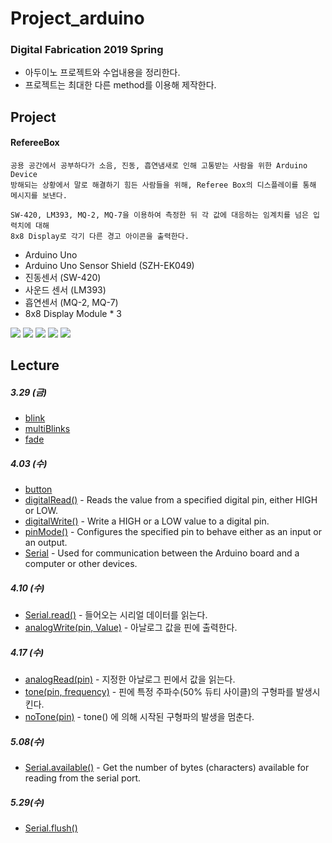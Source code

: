 # **Project_arduino**

### **Digital Fabrication** 2019 Spring

- 아두이노 프로젝트와 수업내용을 정리한다.
- 프로젝트는 최대한 다른 method를 이용해 제작한다.

## **Project**

#### RefereeBox
```
공용 공간에서 공부하다가 소음, 진동, 흡연냄새로 인해 고통받는 사람을 위한 Arduino Device
방해되는 상황에서 말로 해결하기 힘든 사람들을 위해, Referee Box의 디스플레이를 통해 메시지를 보낸다.

SW-420, LM393, MQ-2, MQ-7을 이용하여 측정한 뒤 각 값에 대응하는 임계치를 넘은 입력치에 대해
8x8 Display로 각기 다른 경고 아이콘을 출력한다.
```
- Arduino Uno
- Arduino Uno Sensor Shield (SZH-EK049)
- 진동센서 (SW-420)
- 사운드 센서 (LM393)
- 흡연센서 (MQ-2, MQ-7)
- 8x8 Display Module * 3

![](rm1.gif)
![](rm2.gif)
![](rm3.gif)
![](rm4.gif)
![](rm5.gif)


## **Lecture**

##### 3.29 (금)
- [blink](http://www.arduino.cc/en/Tutorial/Blink)
- [multiBlinks](https://www.arduino.cc/en/Tutorial/MultipleBlinks)
- [fade](https://www.arduino.cc/en/tutorial/fade)

##### 4.03 (수)
- [button](https://www.arduino.cc/en/tutorial/button)
- [digitalRead()](https://www.arduino.cc/reference/en/language/functions/digital-io/digitalread/) - Reads the value from a specified digital pin, either HIGH or LOW.
- [digitalWrite()](https://www.arduino.cc/reference/en/language/functions/digital-io/digitalwrite/) - Write a HIGH or a LOW value to a digital pin.
- [pinMode()](https://www.arduino.cc/reference/en/language/functions/digital-io/pinmode/) - Configures the specified pin to behave either as an input or an output. 
- [Serial](https://www.arduino.cc/reference/en/language/functions/communication/serial/) - Used for communication between the Arduino board and a computer or other devices.

##### 4.10 (수)
- [Serial.read()](https://www.arduino.cc/reference/ko/language/functions/communication/serial/read/) - 들어오는 시리얼 데이터를 읽는다.
- [analogWrite(pin, Value)](https://www.arduino.cc/reference/ko/language/functions/analog-io/analogwrite/) - 아날로그 값을 핀에 출력한다.

##### 4.17 (수)
- [analogRead(pin)](https://www.arduino.cc/reference/ko/language/functions/analog-io/analogread/) - 지정한 아날로그 핀에서 값을 읽는다.
- [tone(pin, frequency)](https://www.arduino.cc/reference/ko/language/functions/advanced-io/tone/) - 핀에 특정 주파수(50% 듀티 사이클)의 구형파를 발생시킨다.
- [noTone(pin)](https://www.arduino.cc/reference/ko/language/functions/advanced-io/notone/) - tone() 에 의해 시작된 구형파의 발생을 멈춘다.

##### 5.08(수)
- [Serial.available()](https://www.arduino.cc/reference/ko/language/functions/communication/serial/available/) - Get the number of bytes (characters) available for reading from the serial port.

##### 5.29(수)
- [Serial.flush()](https://www.arduino.cc/en/Serial/Flush)